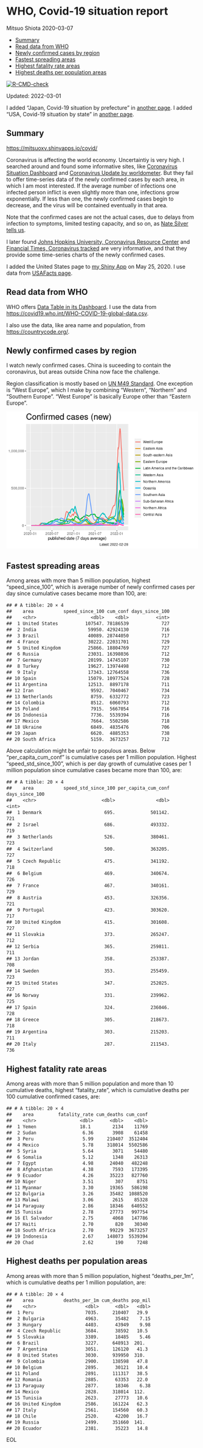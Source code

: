 WHO, Covid-19 situation report
================
Mitsuo Shiota
2020-03-07

-   [Summary](#summary)
-   [Read data from WHO](#read-data-from-who)
-   [Newly confirmed cases by region](#newly-confirmed-cases-by-region)
-   [Fastest spreading areas](#fastest-spreading-areas)
-   [Highest fatality rate areas](#highest-fatality-rate-areas)
-   [Highest deaths per population
    areas](#highest-deaths-per-population-areas)

<!-- badges: start -->

[![R-CMD-check](https://github.com/mitsuoxv/covid/workflows/R-CMD-check/badge.svg)](https://github.com/mitsuoxv/covid/actions)
<!-- badges: end -->

Updated: 2022-03-01

I added “Japan, Covid-19 situation by prefecture” in [another
page](Japan.md). I added “USA, Covid-19 situation by state” in [another
page](USA.md).

## Summary

<https://mitsuoxv.shinyapps.io/covid/>

Coronavirus is affecting the world economy. Uncertaintiy is very high. I
searched around and found some informative sites, like [Coronavirus
Situation
Dashboard](https://who.maps.arcgis.com/apps/opsdashboard/index.html#/c88e37cfc43b4ed3baf977d77e4a0667)
and [Coronavirus Update by
worldometer](https://www.worldometers.info/coronavirus/). But they fail
to offer time-series data of the newly confirmed cases by each area, in
which I am most interested. If the average number of infections one
infected person inflict is even slightly more than one, infections grow
exponentially. If less than one, the newly confirmed cases begin to
decrease, and the virus will be contained eventually in that area.

Note that the confirmed cases are not the actual cases, due to delays
from infection to symptoms, limited testing capacity, and so on, as
[Nate Silver tells
us](https://fivethirtyeight.com/features/coronavirus-case-counts-are-meaningless/).

I later found [Johns Hopkins University, Coronavirus Resource
Center](https://coronavirus.jhu.edu/) and [Financial Times, Coronavirus
tracked](https://www.ft.com/content/a26fbf7e-48f8-11ea-aeb3-955839e06441)
are very informative, and that they provide some time-series charts of
the newly confirmed cases.

I added the United States page to [my Shiny
App](https://mitsuoxv.shinyapps.io/covid/) on May 25, 2020. I use data
from [USAFacts
page](https://usafacts.org/visualizations/coronavirus-covid-19-spread-map/).

## Read data from WHO

WHO offers [Data Table in its Dashboard](https://covid19.who.int/table).
I use the data from
<https://covid19.who.int/WHO-COVID-19-global-data.csv>.

I also use the data, like area name and population, from
<https://countrycode.org/>.

## Newly confirmed cases by region

I watch newly confirmed cases. China is suceeding to contain the
coronavirus, but areas outside China now face the challenge.

Region classification is mostly based on [UN M49
Standard](https://unstats.un.org/unsd/methodology/m49/). One exception
is “West Europe”, which I make by combining “Western”, “Northern” and
“Southern Europe”. “West Europe” is basically Europe other than “Eastern
Europe”.

![](README_files/figure-gfm/chart-1.png)<!-- -->

## Fastest spreading areas

Among areas with more than 5 million population, highest
“speed_since_100”, which is average number of newly confirmed cases per
day since cumulative cases became more than 100, are:

    ## # A tibble: 20 × 4
    ##    area           speed_since_100 cum_conf days_since_100
    ##    <chr>                    <dbl>    <dbl>          <int>
    ##  1 United States          107547. 78186539            727
    ##  2 India                   59950. 42924130            716
    ##  3 Brazil                  40089. 28744050            717
    ##  4 France                  30222. 22031701            729
    ##  5 United Kingdom          25866. 18804769            727
    ##  6 Russia                  23031. 16398036            712
    ##  7 Germany                 20199. 14745107            730
    ##  8 Turkey                  19627. 13974498            712
    ##  9 Italy                   17343. 12764558            736
    ## 10 Spain                   15079. 10977524            728
    ## 11 Argentina               12513.  8897178            711
    ## 12 Iran                     9592.  7040467            734
    ## 13 Netherlands              8759.  6332772            723
    ## 14 Colombia                 8512.  6060793            712
    ## 15 Poland                   7915.  5667054            716
    ## 16 Indonesia                7736.  5539394            716
    ## 17 Mexico                   7664.  5502586            718
    ## 18 Ukraine                  6849.  4835476            706
    ## 19 Japan                    6620.  4885353            738
    ## 20 South Africa             5159.  3673257            712

Above calculation might be unfair to populous areas. Below
“per_capita_cum_conf” is cumulative cases per 1 million population.
Highest “speed_std_since_100”, which is per day growth of cumulative
cases per 1 million population since cumulative cases became more than
100, are:

    ## # A tibble: 20 × 4
    ##    area           speed_std_since_100 per_capita_cum_conf days_since_100
    ##    <chr>                        <dbl>               <dbl>          <int>
    ##  1 Denmark                       695.             501142.            721
    ##  2 Israel                        686.             493332.            719
    ##  3 Netherlands                   526.             380461.            723
    ##  4 Switzerland                   500.             363205.            727
    ##  5 Czech Republic                475.             341192.            718
    ##  6 Belgium                       469.             340674.            726
    ##  7 France                        467.             340161.            729
    ##  8 Austria                       453.             326356.            721
    ##  9 Portugal                      423.             303620.            717
    ## 10 United Kingdom                415.             301608.            727
    ## 11 Slovakia                      373.             265247.            712
    ## 12 Serbia                        365.             259811.            711
    ## 13 Jordan                        358.             253387.            708
    ## 14 Sweden                        353.             255459.            723
    ## 15 United States                 347.             252025.            727
    ## 16 Norway                        331.             239962.            725
    ## 17 Spain                         324.             236046.            728
    ## 18 Greece                        305.             218673.            718
    ## 19 Argentina                     303.             215203.            711
    ## 20 Italy                         287.             211543.            736

## Highest fatality rate areas

Among areas with more than 5 million population and more than 10
cumulative deaths, highest “fatality_rate”, which is cumulative deaths
per 100 cumulative confirmed cases, are:

    ## # A tibble: 20 × 4
    ##    area         fatality_rate cum_deaths cum_conf
    ##    <chr>                <dbl>      <dbl>    <dbl>
    ##  1 Yemen                18.1        2134    11769
    ##  2 Sudan                 6.36       3908    61458
    ##  3 Peru                  5.99     210407  3512404
    ##  4 Mexico                5.78     318014  5502586
    ##  5 Syria                 5.64       3071    54480
    ##  6 Somalia               5.12       1348    26313
    ##  7 Egypt                 4.98      24040   482248
    ##  8 Afghanistan           4.38       7593   173395
    ##  9 Ecuador               4.26      35223   827760
    ## 10 Niger                 3.51        307     8751
    ## 11 Myanmar               3.30      19365   586198
    ## 12 Bulgaria              3.26      35482  1088520
    ## 13 Malawi                3.06       2615    85328
    ## 14 Paraguay              2.86      18346   640552
    ## 15 Tunisia               2.78      27773   997754
    ## 16 El Salvador           2.75       4068   147786
    ## 17 Haiti                 2.70        820    30340
    ## 18 South Africa          2.70      99229  3673257
    ## 19 Indonesia             2.67     148073  5539394
    ## 20 Chad                  2.62        190     7248

## Highest deaths per population areas

Among areas with more than 5 million population, highest
“deaths_per_1m”, which is cumulative deaths per 1 million population,
are:

    ## # A tibble: 20 × 4
    ##    area           deaths_per_1m cum_deaths pop_mil
    ##    <chr>                  <dbl>      <dbl>   <dbl>
    ##  1 Peru                   7035.     210407   29.9 
    ##  2 Bulgaria               4963.      35482    7.15
    ##  3 Hungary                4403.      43949    9.98
    ##  4 Czech Republic         3684.      38592   10.5 
    ##  5 Slovakia               3389.      18485    5.46
    ##  6 Brazil                 3227.     648913  201.  
    ##  7 Argentina              3051.     126120   41.3 
    ##  8 United States          3030.     939950  310.  
    ##  9 Colombia               2900.     138598   47.8 
    ## 10 Belgium                2895.      30121   10.4 
    ## 11 Poland                 2891.     111317   38.5 
    ## 12 Romania                2885.      63353   22.0 
    ## 13 Paraguay               2877.      18346    6.38
    ## 14 Mexico                 2828.     318014  112.  
    ## 15 Tunisia                2623.      27773   10.6 
    ## 16 United Kingdom         2586.     161224   62.3 
    ## 17 Italy                  2561.     154560   60.3 
    ## 18 Chile                  2520.      42200   16.7 
    ## 19 Russia                 2499.     351660  141.  
    ## 20 Ecuador                2381.      35223   14.8

EOL
